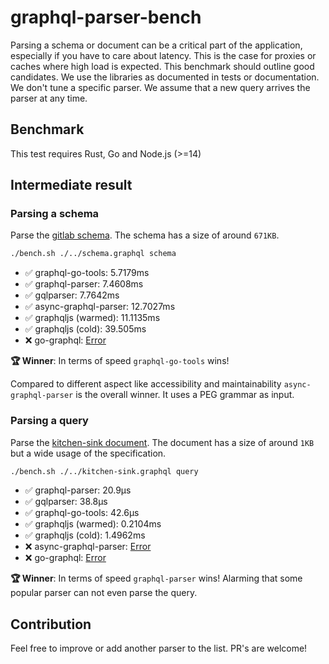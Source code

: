# graphql-parser-bench

Parsing a schema or document can be a critical part of the application, especially if you have to care about latency. This is the case for proxies or caches where high load is expected. This benchmark should outline good candidates. We use the libraries as documented in tests or documentation. We don't tune a specific parser. We assume that a new query arrives the parser at any time.

## Benchmark

This test requires Rust, Go and Node.js (>=14)

## Intermediate result

### Parsing a schema

Parse the [gitlab schema](./schema.graphql). The schema has a size of around `671KB`.

```sh
./bench.sh ./../schema.graphql schema
```

- ✅ graphql-go-tools: 5.7179ms
- ✅ graphql-parser: 7.4608ms
- ✅ gqlparser: 7.7642ms
- ✅ async-graphql-parser: 12.7027ms
- ✅ graphqljs (warmed): 11.1135ms
- ✅ graphqljs (cold): 39.505ms
- ❌ go-graphql: [Error](https://github.com/graphql-go/graphql/issues/611)

**🏆 Winner**: In terms of speed `graphql-go-tools` wins!

Compared to different aspect like accessibility and maintainability `async-graphql-parser` is the overall winner. It uses a PEG grammar as input.

### Parsing a query

Parse the [kitchen-sink document](./kitchen-sink.graphql). The document has a size of around `1KB` but a wide usage of the specification.

```sh
./bench.sh ./../kitchen-sink.graphql query
```
- ✅ graphql-parser: 20.9µs
- ✅ gqlparser: 38.8µs
- ✅ graphql-go-tools: 42.6µs
- ✅ graphqljs (warmed): 0.2104ms
- ✅ graphqljs (cold): 1.4962ms
- ❌ async-graphql-parser: [Error](https://github.com/async-graphql/async-graphql/issues/602)
- ❌ go-graphql: [Error](https://github.com/graphql-go/graphql/issues/612)

**🏆 Winner**: In terms of speed `graphql-parser` wins! Alarming that some popular parser can not even parse the query.

## Contribution

Feel free to improve or add another parser to the list. PR's are welcome!